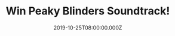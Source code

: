 ---
campaign-uuid: "c-77f589a2-5b23-4312-a77e-8863b82930b6"
type: "Competition"
category: "Music"
date: "2019-10-25T08:00:00.000Z"
end-date: "2019-11-25T23:59:00.000Z"
disable-form: false
is_promoted: false
has_entry_page: true
title: "Win Peaky Blinders Soundtrack!"
competition-description: "<p>What is a show without a soundtrack? The best part of\
  \ the show could not be missed by anybody! That is why we are calling all Peaky\
  \ Blinders fans: we are giving away the original soundtrack album from the incredible\
  \ series Peaky Blinders. </p>\n<p>If you loved the show… get ready to have the soundtrack\
  \ on your hands. Click below for a chance to win it now.</p>\n"
hero-header: "Win Peaky Blinders Soundtrack!"
terms-confirmation: "N/A"
banner-img: "https://assets.expresslyapp.com/asset-30f22e49-d896-4e01-a24f-15542e9140c4.jpg"
logo-left-href: "aaa.nme.com"
logo-left-image: "https://assets.expresslyapp.com/asset-1b5ccf7a-923d-48b8-8ee9-c1e9a6304e54.jpg"
logo-left-title: "NME AAA"
bg-image-hero: "https://assets.expresslyapp.com/asset-e33d4033-e101-4913-9fc9-4aaf87400938.jpg"
bg-image-first: "https://assets.expresslyapp.com/asset-e11b778a-a826-43c2-ac77-11f700d35311.jpg"
section1-content: "<p>Nick Cave and The Bad Seeds, Anna Calvi, PJ Harvey… are some\
  \ of the incredible artists you could find in the original soundtrack album. Think\
  \ no more and enter the form below for a chance to win it now.</p>\n<p>Good luck!</p>\n"
entry-title: "Win Peaky Blinders Soundtrack!"
entry-content: "<p>Enter the draw to win Peaky Blinders Soundtrack by completing the\
  \ form below before 23:59 on the 25th of November 2019.</p>\n"
has-winner: false
prize-description: "Peaky Blinders Soundtrack"
special-conditions: "Multiple entries are allowed up to one every day.\r\n\r\nThis\
  \ competition is also available on: http://club.expressly.io/competitons/peaky-blinders-soundtrack-giveaway"
country-restrictions:
- "GB"
---